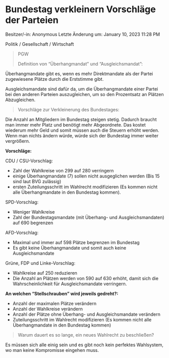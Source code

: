 # Bundestag verkleinern Vorschläge der Parteien

Besitzer/-in: Anonymous
Letzte Änderung um: January 10, 2023 11:28 PM

Politik / Gesellschaft / Wirtschaft

> PGW
> 
> 
> Definition von “Überhangmandat” und “Ausgleichsmandat”:
> 

Überhangmandate gibt es, wenn es mehr Direktmandate als der Partei zugewiesene Plätze durch die Erststimme gibt.

Ausgleichsmandate sind dafür da, um die Überhangmandate einer Partei bei den anderen Parteien auszugleichen, um so den Prozentsatz an Plätzen Abzugleichen.

> Vorschläge zur Verkleinerung des Bundestages:
> 

Die Anzahl an Mitgliedern im Bundestag steigen stetig. Dadurch braucht man immer mehr Platz und benötigt mehr Abgeordnete. Das kostet wiederum mehr Geld und somit müssen auch die Steuern erhöht werden. Wenn man nichts ändern würde, würde sich der Bundestag immer weiter vergrößern.

**Vorschläge:**

CDU / CSU-Vorschlag:

- Zahl der Wahlkreise von 299 auf 280 verringern
- einige Überhangmandate (7) sollen nicht ausgeglichen werden (Bis 15 sind laut BVG zulässig)
- ersten Zuteilungsschritt im Wahlrecht modifizieren (Es kommen nicht alle Überhangmandate in den Bundestag kommen).

SPD-Vorschlag:

- Weniger Wahlkreise
- Zahl der Bundestagsmandate (mit Überhang- und Ausgleichsmandaten) auf 690 begrenzen

AFD-Vorschlag:

- Maximal und immer auf 598 Plätze begrenzen im Bundestag
- Es gibt keine Überhangmandate und somit auch keine Ausgleichsmandate

Grüne, FDP und Linke-Vorschlag:

- Wahlkreise auf 250 reduzieren
- Die Anzahl an Plätzen werden von 590 auf 630 erhöht, damit sich die Wahrscheinlichkeit für Ausgleichsmandate verringern.

**An welchen “Stellschrauben” wird jeweils gedreht?:**

- Anzahl der maximalen Plätze verändern
- Anzahl der Wahlkreise verändern
- Anzahl der Plätze ohne Überhang- und Ausgleichsmandate verändern
- Zuteilungsschritt im Wahlrecht modifizieren (Es kommen nicht alle Überhangmandate in den Bundestag kommen)

> Warum dauert es so lange, ein neues Wahlrecht zu beschließen?
> 

Es müssen sich alle einig sein und es gibt noch kein perfektes Wahlsystem, wo man keine Kompromisse eingehen muss.